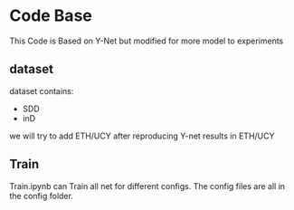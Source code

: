 # Code Base

This Code is Based on Y-Net but modified for more model to experiments

## dataset

dataset contains:
- SDD
- inD

we will try to add ETH/UCY after reproducing Y-net results in ETH/UCY

## Train

Train.ipynb can Train all net for different configs.
The config files are all in the config folder.
